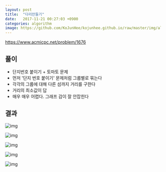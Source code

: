 ```yaml
---
layout: post
title:  "다리만들기"
date:   2017-11-21 00:27:03 +0900
categories: algorithm
image: https://github.com/KoJunHee/kojunhee.github.io/raw/master/img/algorithm.png
---
```


<https://www.acmicpc.net/problem/1676>

## 풀이

* 단지번호 붙이기 + 토마토 문제
* 먼저 '단지 번호 붙이기' 문제처럼 그룹별로 묶는다
* 각각의 그룹에 대해 다른 섬까지 거리를 구한다
* 거리의 최소값이 답
* 매우 매우 어렵다. 그래프 감이 잘 안잡힌다


## 결과

![img](https://github.com/KoJunHee/kojunhee.github.io/raw/master/img/40.png)

![img](https://github.com/KoJunHee/kojunhee.github.io/raw/master/img/41.png)

![img](https://github.com/KoJunHee/kojunhee.github.io/raw/master/img/42.png)

![img](https://github.com/KoJunHee/kojunhee.github.io/raw/master/img/43.png)

![img](https://github.com/KoJunHee/kojunhee.github.io/raw/master/img/44.png)





	